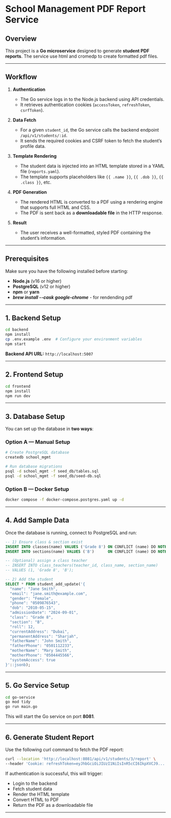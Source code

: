 # School Management PDF Report Service

## Overview

This project is a **Go microservice** designed to generate **student PDF reports**. The service use html and cromedp to create formatted pdf files.

---

## Workflow

1. **Authentication**
   - The Go service logs in to the Node.js backend using API credentials.
   - It retrieves authentication cookies (`accessToken`, `refreshToken`, `csrfToken`).

2. **Data Fetch**
   - For a given `student_id`, the Go service calls the backend endpoint `/api/v1/students/:id`.
   - It sends the required cookies and CSRF token to fetch the student’s profile data.

3. **Template Rendering**
   - The student data is injected into an HTML template stored in a YAML file (`reports.yaml`).
   - The template supports placeholders like `{{ .name }}`, `{{ .dob }}`, `{{ .class }}`, etc.

4. **PDF Generation**
   - The rendered HTML is converted to a PDF using a rendering engine that supports full HTML and CSS.
   - The PDF is sent back as a **downloadable file** in the HTTP response.

5. **Result**
   - The user receives a well-formatted, styled PDF containing the student’s information.

---

## Prerequisites

Make sure you have the following installed before starting:

- **Node.js** (v16 or higher)
- **PostgreSQL** (v12 or higher)
- **npm** or **yarn**
- ***brew install --cask google-chrome*** - for rendending pdf

---

## 1. Backend Setup

```bash
cd backend
npm install
cp .env.example .env  # Configure your environment variables
npm start
```

**Backend API URL:** `http://localhost:5007`

---

## 2. Frontend Setup

```bash
cd frontend
npm install
npm run dev
```

---

## 3. Database Setup

You can set up the database in **two ways**:

### Option A — Manual Setup
```bash
# Create PostgreSQL database
createdb school_mgmt

# Run database migrations
psql -d school_mgmt -f seed_db/tables.sql
psql -d school_mgmt -f seed_db/seed-db.sql
```

### Option B — Docker Setup
```bash
docker compose -f docker-compose.postgres.yaml up -d
```

---

## 4. Add Sample Data

Once the database is running, connect to PostgreSQL and run:

```sql
-- 1) Ensure class & section exist
INSERT INTO classes(name) VALUES ('Grade 8') ON CONFLICT (name) DO NOTHING;
INSERT INTO sections(name) VALUES ('B')      ON CONFLICT (name) DO NOTHING;

-- (Optional) assign a class teacher
-- INSERT INTO class_teachers(teacher_id, class_name, section_name)
-- VALUES (1, 'Grade 8', 'B');

-- 2) Add the student
SELECT * FROM student_add_update('{
  "name": "Jane Smith",
  "email": "jane.smith@example.com",
  "gender": "Female",
  "phone": "0509876543",
  "dob": "2010-05-15",
  "admissionDate": "2024-09-01",
  "class": "Grade 8",
  "section": "B",
  "roll": 12,
  "currentAddress": "Dubai",
  "permanentAddress": "Sharjah",
  "fatherName": "John Smith",
  "fatherPhone": "0501112233",
  "motherName": "Mary Smith",
  "motherPhone": "0504445566",
  "systemAccess": true
}'::jsonb);
```

---

## 5. Go Service Setup

```bash
cd go-service
go mod tidy
go run main.go
```

This will start the Go service on port **8081**.

---

## 6. Generate Student Report

Use the following curl command to fetch the PDF report:

```bash
curl --location 'http://localhost:8081/api/v1/students/3/report' \
--header 'Cookie: refreshToken=eyJhbGciOiJIUzI1NiIsInR5cCI6IkpXVCJ9...'
```

If authentication is successful, this will trigger:
- Login to the backend
- Fetch student data
- Render the HTML template
- Convert HTML to PDF
- Return the PDF as a downloadable file

---
